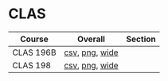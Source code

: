 # CLAS

| Course | Overall | Section |
| ------ | ------- | ------- |
| CLAS 196B | [csv](https://github.com/UCSD-Historical-Enrollment-Data/2025Spring/blob/main/overall/CLAS%20196B.csv), [png](https://raw.githubusercontent.com/UCSD-Historical-Enrollment-Data/2025Spring/main/plot_overall/CLAS%20196B.png), [wide](https://raw.githubusercontent.com/UCSD-Historical-Enrollment-Data/2025Spring/main/plot_overall_wide/CLAS%20196B.png) |  |
| CLAS 198 | [csv](https://github.com/UCSD-Historical-Enrollment-Data/2025Spring/blob/main/overall/CLAS%20198.csv), [png](https://raw.githubusercontent.com/UCSD-Historical-Enrollment-Data/2025Spring/main/plot_overall/CLAS%20198.png), [wide](https://raw.githubusercontent.com/UCSD-Historical-Enrollment-Data/2025Spring/main/plot_overall_wide/CLAS%20198.png) |  |
